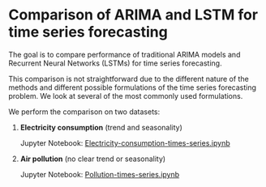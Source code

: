 # Comparison of ARIMA and LSTM for time series forecasting

The goal is to compare performance of traditional ARIMA models and Recurrent Neural Networks (LSTMs) for time series forecasting. 

This comparison is not straightforward due to the different nature of the methods and different possible formulations of the time series forecasting problem. We look at several of the most commonly used formulations.  

We perform the comparison on two datasets:

1. **Electricity consumption** (trend and seasonality)

    Jupyter Notebook: [Electricity-consumption-times-series.ipynb](https://github.com/jankova/Time-Series-ARIMA-vs-LSTM/blob/main/Electricity-consumption-times-series.ipynb)


2. **Air pollution** (no clear trend or seasonality)

    Jupyter Notebook: [Pollution-times-series.ipynb](https://github.com/jankova/Time-Series-ARIMA-vs-LSTM/blob/main/Pollution-times-series.ipynb)


